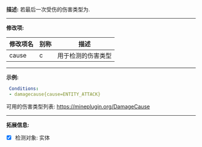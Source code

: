 **描述:** 若最后一次受伤的伤害类型为.

---

**修改项:**

| 修改项名  | 别称           | 描述                      |
| --------- | -------------- | ------------------------- |
| cause | c | 用于检测的伤害类型 |

---

**示例:**

```yaml
 Conditions:
 - damagecause{cause=ENTITY_ATTACK}
```

可用的伤害类型列表: https://mineplugin.org/DamageCause

---

**拓展信息:**

- [x] 检测对象: 实体